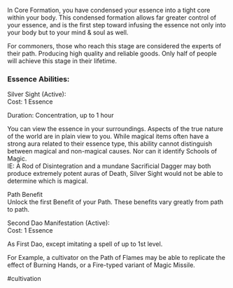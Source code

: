 
In Core Formation, you have condensed your essence into a tight core within your body. This condensed formation allows far greater control of your essence, and is the first step toward infusing the essence not only into your body but to your mind & soul as well.

  

For commoners, those who reach this stage are considered the experts of their path. Producing high quality and reliable goods. Only half of people will achieve this stage in their lifetime.

### Essence Abilities:

Silver Sight (Active):  
Cost: 1 Essence

Duration: Concentration, up to 1 hour

You can view the essence in your surroundings. Aspects of the true nature of the world are in plain view to you. While magical items often have a strong aura related to their essence type, this ability cannot distinguish between magical and non-magical causes. Nor can it identify Schools of Magic.  
IE: A Rod of Disintegration and a mundane Sacrificial Dagger may both produce extremely potent auras of Death, Silver Sight would not be able to determine which is magical.  
  
Path Benefit  
Unlock the first Benefit of your Path. These benefits vary greatly from path to path.  
  
Second Dao Manifestation (Active):  
Cost: 1 Essence

As First Dao, except imitating a spell of up to 1st level.

For Example, a cultivator on the Path of Flames may be able to replicate the effect of Burning Hands, or a Fire-typed variant of Magic Missile.


#cultivation